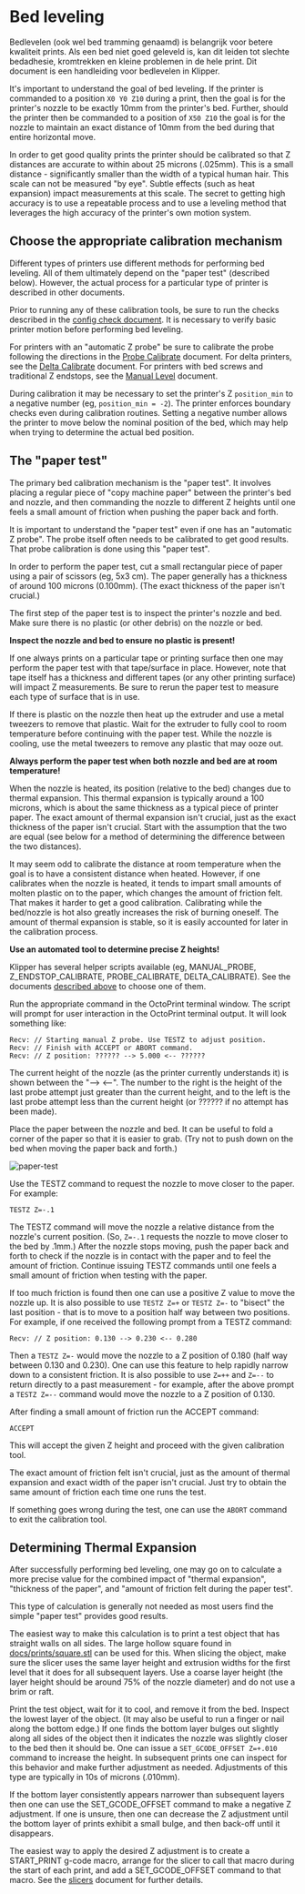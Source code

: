 # Bed leveling

Bedlevelen (ook wel bed tramming genaamd) is belangrijk voor betere kwaliteit prints. Als een bed niet goed geleveld is, kan dit leiden tot slechte bedadhesie, kromtrekken en kleine problemen in de hele print. Dit document is een handleiding voor bedlevelen in Klipper.

It's important to understand the goal of bed leveling. If the printer is commanded to a position `X0 Y0 Z10` during a print, then the goal is for the printer's nozzle to be exactly 10mm from the printer's bed. Further, should the printer then be commanded to a position of `X50 Z10` the goal is for the nozzle to maintain an exact distance of 10mm from the bed during that entire horizontal move.

In order to get good quality prints the printer should be calibrated so that Z distances are accurate to within about 25 microns (.025mm). This is a small distance - significantly smaller than the width of a typical human hair. This scale can not be measured "by eye". Subtle effects (such as heat expansion) impact measurements at this scale. The secret to getting high accuracy is to use a repeatable process and to use a leveling method that leverages the high accuracy of the printer's own motion system.

## Choose the appropriate calibration mechanism

Different types of printers use different methods for performing bed leveling. All of them ultimately depend on the "paper test" (described below). However, the actual process for a particular type of printer is described in other documents.

Prior to running any of these calibration tools, be sure to run the checks described in the [config check document](Config_checks.md). It is necessary to verify basic printer motion before performing bed leveling.

For printers with an "automatic Z probe" be sure to calibrate the probe following the directions in the [Probe Calibrate](Probe_Calibrate.md) document. For delta printers, see the [Delta Calibrate](Delta_Calibrate.md) document. For printers with bed screws and traditional Z endstops, see the [Manual Level](Manual_Level.md) document.

During calibration it may be necessary to set the printer's Z `position_min` to a negative number (eg, `position_min = -2`). The printer enforces boundary checks even during calibration routines. Setting a negative number allows the printer to move below the nominal position of the bed, which may help when trying to determine the actual bed position.

## The "paper test"

The primary bed calibration mechanism is the "paper test". It involves placing a regular piece of "copy machine paper" between the printer's bed and nozzle, and then commanding the nozzle to different Z heights until one feels a small amount of friction when pushing the paper back and forth.

It is important to understand the "paper test" even if one has an "automatic Z probe". The probe itself often needs to be calibrated to get good results. That probe calibration is done using this "paper test".

In order to perform the paper test, cut a small rectangular piece of paper using a pair of scissors (eg, 5x3 cm). The paper generally has a thickness of around 100 microns (0.100mm). (The exact thickness of the paper isn't crucial.)

The first step of the paper test is to inspect the printer's nozzle and bed. Make sure there is no plastic (or other debris) on the nozzle or bed.

**Inspect the nozzle and bed to ensure no plastic is present!**

If one always prints on a particular tape or printing surface then one may perform the paper test with that tape/surface in place. However, note that tape itself has a thickness and different tapes (or any other printing surface) will impact Z measurements. Be sure to rerun the paper test to measure each type of surface that is in use.

If there is plastic on the nozzle then heat up the extruder and use a metal tweezers to remove that plastic. Wait for the extruder to fully cool to room temperature before continuing with the paper test. While the nozzle is cooling, use the metal tweezers to remove any plastic that may ooze out.

**Always perform the paper test when both nozzle and bed are at room temperature!**

When the nozzle is heated, its position (relative to the bed) changes due to thermal expansion. This thermal expansion is typically around a 100 microns, which is about the same thickness as a typical piece of printer paper. The exact amount of thermal expansion isn't crucial, just as the exact thickness of the paper isn't crucial. Start with the assumption that the two are equal (see below for a method of determining the difference between the two distances).

It may seem odd to calibrate the distance at room temperature when the goal is to have a consistent distance when heated. However, if one calibrates when the nozzle is heated, it tends to impart small amounts of molten plastic on to the paper, which changes the amount of friction felt. That makes it harder to get a good calibration. Calibrating while the bed/nozzle is hot also greatly increases the risk of burning oneself. The amount of thermal expansion is stable, so it is easily accounted for later in the calibration process.

**Use an automated tool to determine precise Z heights!**

Klipper has several helper scripts available (eg, MANUAL_PROBE, Z_ENDSTOP_CALIBRATE, PROBE_CALIBRATE, DELTA_CALIBRATE). See the documents [described above](#choose-the-appropriate-calibration-mechanism) to choose one of them.

Run the appropriate command in the OctoPrint terminal window. The script will prompt for user interaction in the OctoPrint terminal output. It will look something like:

```
Recv: // Starting manual Z probe. Use TESTZ to adjust position.
Recv: // Finish with ACCEPT or ABORT command.
Recv: // Z position: ?????? --> 5.000 <-- ??????
```

The current height of the nozzle (as the printer currently understands it) is shown between the "--> <--". The number to the right is the height of the last probe attempt just greater than the current height, and to the left is the last probe attempt less than the current height (or ?????? if no attempt has been made).

Place the paper between the nozzle and bed. It can be useful to fold a corner of the paper so that it is easier to grab. (Try not to push down on the bed when moving the paper back and forth.)

![paper-test](img/paper-test.jpg)

Use the TESTZ command to request the nozzle to move closer to the paper. For example:

```
TESTZ Z=-.1
```

The TESTZ command will move the nozzle a relative distance from the nozzle's current position. (So, `Z=-.1` requests the nozzle to move closer to the bed by .1mm.) After the nozzle stops moving, push the paper back and forth to check if the nozzle is in contact with the paper and to feel the amount of friction. Continue issuing TESTZ commands until one feels a small amount of friction when testing with the paper.

If too much friction is found then one can use a positive Z value to move the nozzle up. It is also possible to use `TESTZ Z=+` or `TESTZ Z=-` to "bisect" the last position - that is to move to a position half way between two positions. For example, if one received the following prompt from a TESTZ command:

```
Recv: // Z position: 0.130 --> 0.230 <-- 0.280
```

Then a `TESTZ Z=-` would move the nozzle to a Z position of 0.180 (half way between 0.130 and 0.230). One can use this feature to help rapidly narrow down to a consistent friction. It is also possible to use `Z=++` and `Z=--` to return directly to a past measurement - for example, after the above prompt a `TESTZ Z=--` command would move the nozzle to a Z position of 0.130.

After finding a small amount of friction run the ACCEPT command:

```
ACCEPT
```

This will accept the given Z height and proceed with the given calibration tool.

The exact amount of friction felt isn't crucial, just as the amount of thermal expansion and exact width of the paper isn't crucial. Just try to obtain the same amount of friction each time one runs the test.

If something goes wrong during the test, one can use the `ABORT` command to exit the calibration tool.

## Determining Thermal Expansion

After successfully performing bed leveling, one may go on to calculate a more precise value for the combined impact of "thermal expansion", "thickness of the paper", and "amount of friction felt during the paper test".

This type of calculation is generally not needed as most users find the simple "paper test" provides good results.

The easiest way to make this calculation is to print a test object that has straight walls on all sides. The large hollow square found in [docs/prints/square.stl](prints/square.stl) can be used for this. When slicing the object, make sure the slicer uses the same layer height and extrusion widths for the first level that it does for all subsequent layers. Use a coarse layer height (the layer height should be around 75% of the nozzle diameter) and do not use a brim or raft.

Print the test object, wait for it to cool, and remove it from the bed. Inspect the lowest layer of the object. (It may also be useful to run a finger or nail along the bottom edge.) If one finds the bottom layer bulges out slightly along all sides of the object then it indicates the nozzle was slightly closer to the bed then it should be. One can issue a `SET_GCODE_OFFSET Z=+.010` command to increase the height. In subsequent prints one can inspect for this behavior and make further adjustment as needed. Adjustments of this type are typically in 10s of microns (.010mm).

If the bottom layer consistently appears narrower than subsequent layers then one can use the SET_GCODE_OFFSET command to make a negative Z adjustment. If one is unsure, then one can decrease the Z adjustment until the bottom layer of prints exhibit a small bulge, and then back-off until it disappears.

The easiest way to apply the desired Z adjustment is to create a START_PRINT g-code macro, arrange for the slicer to call that macro during the start of each print, and add a SET_GCODE_OFFSET command to that macro. See the [slicers](Slicers.md) document for further details.
